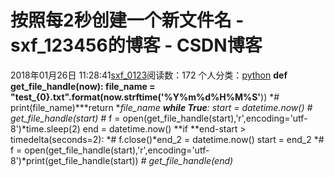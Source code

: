 # 按照每2秒创建一个新文件名 - sxf_123456的博客 - CSDN博客
2018年01月26日 11:28:41[sxf_0123](https://me.csdn.net/sxf_123456)阅读数：172
个人分类：[python](https://blog.csdn.net/sxf_123456/article/category/7078196)
**def **get_file_handle(now):
    file_name = **"test_{0}.txt"**.format(now.strftime(**'%Y%m%d%H%M%S'**))
    *# print(file_name)***return  **file_name
**while True**:
    start = datetime.now()
    *# get_file_handle(start)**    # f = open(get_file_handle(start),'r',encoding='utf-8')*time.sleep(2)
    end = datetime.now()
    **if **end-start > timedelta(seconds=2):
        *# f.close()*end_2 = datetime.now()
        start = end_2
    *# f = open(get_file_handle(start),'r',encoding='utf-8')*print(get_file_handle(start))
    *# get_file_handle(end)*
